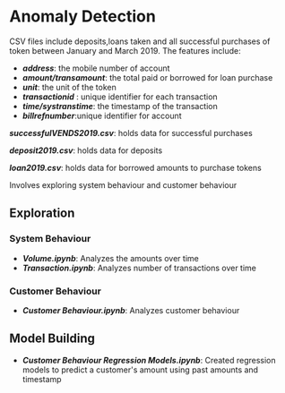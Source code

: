 # Anomaly Detection

CSV files include deposits,loans taken and all successful purchases of token between January and March 2019.
The features include:
* ***address***: the mobile number of account
* ***amount/transamount***: the total paid or borrowed for loan purchase
* ***unit***: the unit of the token
* ***transactionid*** : unique identifier for each transaction
* ***time/systranstime***: the timestamp of the transaction
* ***billrefnumber***:unique identifier for account

***successfulVENDS2019.csv***: holds data for successful purchases

***deposit2019.csv***: holds data for deposits

***loan2019.csv***: holds data for borrowed amounts to purchase tokens

Involves exploring system behaviour and customer behaviour

## Exploration

### System Behaviour

* ***Volume.ipynb***: Analyzes the amounts over time
* ***Transaction.ipynb***: Analyzes number of transactions over time

### Customer Behaviour
* ***Customer Behaviour.ipynb***: Analyzes customer behaviour

## Model Building
* ***Customer Behaviour Regression Models.ipynb***: Created regression models to predict a customer's amount using past amounts and timestamp 
